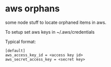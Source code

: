 # aws orphans

some node stuff to locate orphaned items in aws.  

To setup set aws keys in ~/.aws/credentials    

Typical format:
```
[default]
aws_access_key_id = <access key id>
aws_secret_access_key = <secret key>
```
